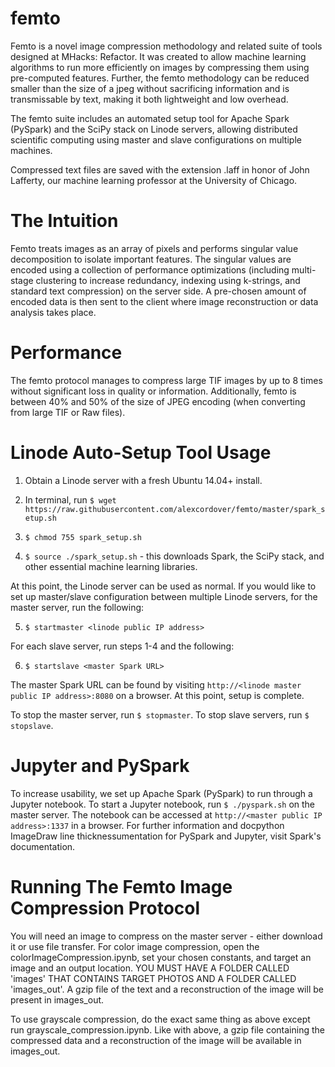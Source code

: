 # femto

Femto is a novel image compression methodology and related suite of tools designed at MHacks: Refactor. It was created to allow machine learning algorithms to run more efficiently on images by compressing them using pre-computed features. Further, the femto methodology can be reduced smaller than the size of a jpeg without sacrificing information and is transmissable by text, making it both lightweight and low overhead.

The femto suite includes an automated setup tool for Apache Spark (PySpark) and the SciPy stack on Linode servers, allowing distributed scientific computing using master and slave configurations on multiple machines.

Compressed text files are saved with the extension .laff in honor of John Lafferty, our machine learning professor at the University of Chicago.

# The Intuition

Femto treats images as an array of pixels and performs singular value decomposition to isolate important features. The singular values are encoded using a collection of performance optimizations (including multi-stage clustering to increase redundancy, indexing using k-strings, and standard text compression) on the server side. A pre-chosen amount of encoded data is then sent to the client where image reconstruction or data analysis takes place.

# Performance

The femto protocol manages to compress large TIF images by up to 8 times without significant loss in quality or information. Additionally, femto is between 40% and 50% of the size of JPEG encoding (when converting from large TIF or Raw files).

# Linode Auto-Setup Tool Usage

1) Obtain a Linode server with a fresh Ubuntu 14.04+ install.

2) In terminal, run ```$ wget https://raw.githubusercontent.com/alexcordover/femto/master/spark_setup.sh```

3) ```$ chmod 755 spark_setup.sh```

4) ```$ source ./spark_setup.sh``` - this downloads Spark, the SciPy stack, and other essential machine learning libraries.

At this point, the Linode server can be used as normal. If you would like to set up master/slave configuration between multiple Linode servers, for the master server, run the following:

5) ```$ startmaster <linode public IP address>```

For each slave server, run steps 1-4 and the following:

6) ```$ startslave <master Spark URL>```

The master Spark URL can be found by visiting ```http://<linode master public IP address>:8080``` on a browser. At this point, setup is complete.

To stop the master server, run ```$ stopmaster```. To stop slave servers, run ```$ stopslave```.

# Jupyter and PySpark

To increase usability, we set up Apache Spark (PySpark) to run through a Jupyter notebook. To start a Jupyter notebook, run ```$ ./pyspark.sh``` on the master server. The notebook can be accessed at ```http://<master public IP address>:1337``` in a browser. For further information and docpython ImageDraw line thicknessumentation for PySpark and Jupyter, visit Spark's documentation.  

# Running The Femto Image Compression Protocol

You will need an image to compress on the master server - either download it or use file transfer. For color image compression, open the colorImageCompression.ipynb, set your chosen constants, and target an image and an output location. YOU MUST HAVE A FOLDER CALLED 'images' THAT CONTAINS TARGET PHOTOS AND A FOLDER CALLED 'images_out'.  A gzip file of the text and a reconstruction of the image will be present in images_out.

To use grayscale compression, do the exact same thing as above except run grayscale_compression.ipynb. Like with above, a gzip file  containing the compressed data and a reconstruction of the image will be available in images_out.
